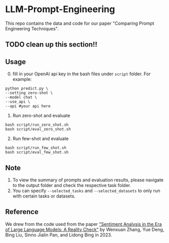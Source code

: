 # LLM-Prompt-Engineering

This repo contains the data and code for our paper "Comparing Prompt Engineering Techniques".

## TODO clean up this section!! 
## Usage
0. fill in your OpenAI api key in the bash files under `script` folder. For example:
```
python predict.py \
--setting zero-shot \
--model chat \
--use_api \
--api #your api here
```

1. Run zero-shot and evaluate
```
bash script/run_zero_shot.sh
bash script/eval_zero_shot.sh
```

2. Run few-shot and evaluate
```
bash script/run_few_shot.sh
bash script/eval_few_shot.sh
```

## Note
1. To view the summary of prompts and evaluation results, please navigate to the output folder and check the respective task folder.
2. You can specify `--selected_tasks` and `--selected_datasets` to only run with certain tasks or datasets.


## Reference
We drew from the code used from the paper ["Sentiment Analysis in the Era of Large Language Models: A Reality Check"](https://arxiv.org/abs/2305.15005) by Wenxuan Zhang, Yue Deng, Bing Liu, Sinno Jialin Pan, and Lidong Bing in 2023.
